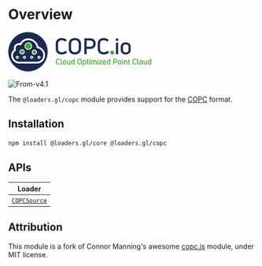 # Overview

![copc-logo](../../images/logos/copc-logo-80.png)

<p class="badges">
  <img src="https://img.shields.io/badge/From-v4.1-blue.svg?style=flat-square" alt="From-v4.1" />
</p>

The `@loaders.gl/copc` module provides support for the [COPC](/docs/modules/copc/formats/copc) format. 

## Installation

```bash
npm install @loaders.gl/core @loaders.gl/copc
```

## APIs

| Loader                                                       |
| ------------------------------------------------------------ |
| [`COPCSource`](/docs/modules/copc/api-reference/copc-source) |

## Attribution

This module is a fork of Connor Manning's awesome [copc.js](https://github.com/connormanning/copc.js/) module, under MIT license.
